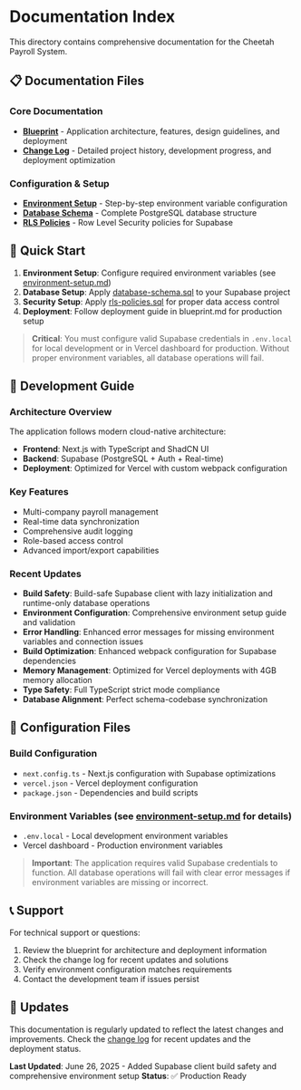 # Documentation Index

This directory contains comprehensive documentation for the Cheetah Payroll System.

## 📋 Documentation Files

### Core Documentation
- **[Blueprint](blueprint.md)** - Application architecture, features, design guidelines, and deployment
- **[Change Log](change-log.md)** - Detailed project history, development progress, and deployment optimization

### Configuration & Setup
- **[Environment Setup](environment-setup.md)** - Step-by-step environment variable configuration
- **[Database Schema](database-schema.sql)** - Complete PostgreSQL database structure
- **[RLS Policies](rls-policies.sql)** - Row Level Security policies for Supabase

## 🚀 Quick Start

1. **Environment Setup**: Configure required environment variables (see [environment-setup.md](environment-setup.md))
2. **Database Setup**: Apply [database-schema.sql](database-schema.sql) to your Supabase project
3. **Security Setup**: Apply [rls-policies.sql](rls-policies.sql) for proper data access control
4. **Deployment**: Follow deployment guide in blueprint.md for production setup

> **Critical**: You must configure valid Supabase credentials in `.env.local` for local development or in Vercel dashboard for production. Without proper environment variables, all database operations will fail.

## 📖 Development Guide

### Architecture Overview
The application follows modern cloud-native architecture:
- **Frontend**: Next.js with TypeScript and ShadCN UI
- **Backend**: Supabase (PostgreSQL + Auth + Real-time)
- **Deployment**: Optimized for Vercel with custom webpack configuration

### Key Features
- Multi-company payroll management
- Real-time data synchronization
- Comprehensive audit logging
- Role-based access control
- Advanced import/export capabilities

### Recent Updates
- **Build Safety**: Build-safe Supabase client with lazy initialization and runtime-only database operations
- **Environment Configuration**: Comprehensive environment setup guide and validation
- **Error Handling**: Enhanced error messages for missing environment variables and connection issues
- **Build Optimization**: Enhanced webpack configuration for Supabase dependencies
- **Memory Management**: Optimized for Vercel deployments with 4GB memory allocation
- **Type Safety**: Full TypeScript strict mode compliance
- **Database Alignment**: Perfect schema-codebase synchronization

## 🔧 Configuration Files

### Build Configuration
- `next.config.ts` - Next.js configuration with Supabase optimizations
- `vercel.json` - Vercel deployment configuration
- `package.json` - Dependencies and build scripts

### Environment Variables (see [environment-setup.md](environment-setup.md) for details)
- `.env.local` - Local development environment variables
- Vercel dashboard - Production environment variables

> **Important**: The application requires valid Supabase credentials to function. All database operations will fail with clear error messages if environment variables are missing or incorrect.

## 📞 Support

For technical support or questions:
1. Review the blueprint for architecture and deployment information
2. Check the change log for recent updates and solutions
3. Verify environment configuration matches requirements
4. Contact the development team if issues persist

## 🔄 Updates

This documentation is regularly updated to reflect the latest changes and improvements. Check the [change log](change-log.md) for recent updates and the deployment status.

**Last Updated**: June 26, 2025 - Added Supabase client build safety and comprehensive environment setup
**Status**: ✅ Production Ready
